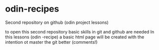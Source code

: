 # odin-recipes
Second repository on github (odin project lessons)

to open this second repository basic skills in git and github are needed
In this lessons (odin -recipe) a  basic html page will be created with the intention ot master the git better (comments!)